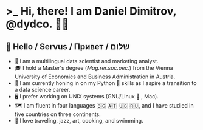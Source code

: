 # >_ Hi, there! I am Daniel Dimitrov, @dydco. 🧑‍💻
## 👋 Hello / Servus / Привет / שלום

* 🧠 I am a multilingual data scientist and marketing analyst.
* 🎓 I hold a Master's degree (_Mag.rer.soc.oec._) from the Vienna University of Economics and Business Administration in Austria.
* 🚀 I am currently honing in on my Python :snake: skills as I aspire a transition to a data science career.
* 🖥 I prefer working on UNIX systems (GNU/Linux :penguin: , Mac).
* 🗺 I am fluent in four languages :bulgaria: :austria: :us: :ru:, and I have studied in five countries on three continents.
* 💖 I love traveling, jazz, art, cooking, and swimming. 
